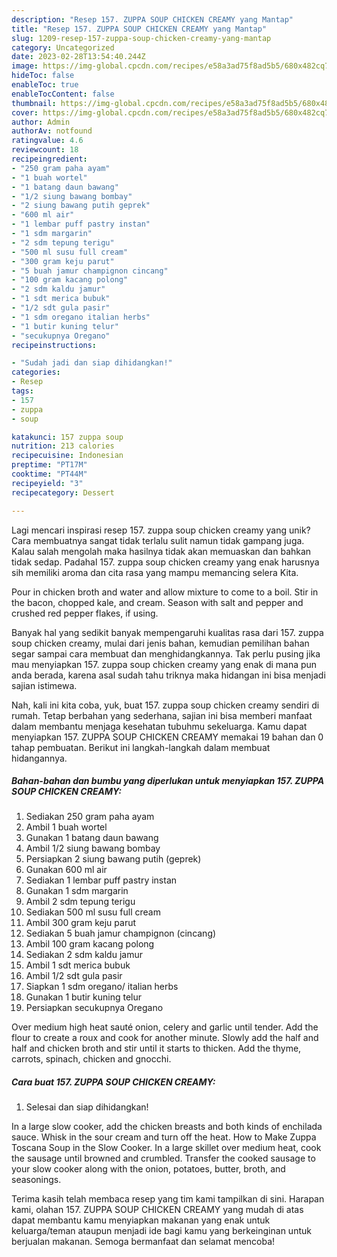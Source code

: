 ```yaml
---
description: "Resep 157. ZUPPA SOUP CHICKEN CREAMY yang Mantap"
title: "Resep 157. ZUPPA SOUP CHICKEN CREAMY yang Mantap"
slug: 1209-resep-157-zuppa-soup-chicken-creamy-yang-mantap
category: Uncategorized
date: 2023-02-28T13:54:40.244Z
image: https://img-global.cpcdn.com/recipes/e58a3ad75f8ad5b5/680x482cq70/157-zuppa-soup-chicken-creamy-foto-resep-utama.jpg
hideToc: false
enableToc: true
enableTocContent: false
thumbnail: https://img-global.cpcdn.com/recipes/e58a3ad75f8ad5b5/680x482cq70/157-zuppa-soup-chicken-creamy-foto-resep-utama.jpg
cover: https://img-global.cpcdn.com/recipes/e58a3ad75f8ad5b5/680x482cq70/157-zuppa-soup-chicken-creamy-foto-resep-utama.jpg
author: Admin
authorAv: notfound
ratingvalue: 4.6
reviewcount: 18
recipeingredient:
- "250 gram paha ayam"
- "1 buah wortel"
- "1 batang daun bawang"
- "1/2 siung bawang bombay"
- "2 siung bawang putih geprek"
- "600 ml air"
- "1 lembar puff pastry instan"
- "1 sdm margarin"
- "2 sdm tepung terigu"
- "500 ml susu full cream"
- "300 gram keju parut"
- "5 buah jamur champignon cincang"
- "100 gram kacang polong"
- "2 sdm kaldu jamur"
- "1 sdt merica bubuk"
- "1/2 sdt gula pasir"
- "1 sdm oregano italian herbs"
- "1 butir kuning telur"
- "secukupnya Oregano"
recipeinstructions:

- "Sudah jadi dan siap dihidangkan!"
categories:
- Resep
tags:
- 157
- zuppa
- soup

katakunci: 157 zuppa soup 
nutrition: 213 calories
recipecuisine: Indonesian
preptime: "PT17M"
cooktime: "PT44M"
recipeyield: "3"
recipecategory: Dessert

---
```





Lagi mencari inspirasi resep 157. zuppa soup chicken creamy yang unik? Cara membuatnya sangat tidak terlalu sulit namun tidak gampang juga. Kalau salah mengolah maka hasilnya tidak akan memuaskan dan bahkan tidak sedap. Padahal 157. zuppa soup chicken creamy yang enak harusnya sih memiliki aroma dan cita rasa yang mampu memancing selera Kita.





Pour in chicken broth and water and allow mixture to come to a boil. Stir in the bacon, chopped kale, and cream. Season with salt and pepper and crushed red pepper flakes, if using.

Banyak hal yang sedikit banyak mempengaruhi kualitas rasa dari 157. zuppa soup chicken creamy, mulai dari jenis bahan, kemudian pemilihan bahan segar sampai cara membuat dan menghidangkannya. Tak perlu pusing jika mau menyiapkan 157. zuppa soup chicken creamy yang enak di mana pun anda berada, karena asal sudah tahu triknya maka hidangan ini bisa menjadi sajian istimewa.






Nah, kali ini kita coba, yuk, buat 157. zuppa soup chicken creamy sendiri di rumah. Tetap berbahan yang sederhana, sajian ini bisa memberi manfaat dalam membantu menjaga kesehatan tubuhmu sekeluarga. Kamu dapat menyiapkan 157. ZUPPA SOUP CHICKEN CREAMY memakai 19 bahan dan 0 tahap pembuatan. Berikut ini langkah-langkah dalam membuat hidangannya.

<!--inarticleads1-->

##### Bahan-bahan dan bumbu yang diperlukan untuk menyiapkan 157. ZUPPA SOUP CHICKEN CREAMY:

1. Sediakan 250 gram paha ayam
1. Ambil 1 buah wortel
1. Gunakan 1 batang daun bawang
1. Ambil 1/2 siung bawang bombay
1. Persiapkan 2 siung bawang putih (geprek)
1. Gunakan 600 ml air
1. Sediakan 1 lembar puff pastry instan
1. Gunakan 1 sdm margarin
1. Ambil 2 sdm tepung terigu
1. Sediakan 500 ml susu full cream
1. Ambil 300 gram keju parut
1. Sediakan 5 buah jamur champignon (cincang)
1. Ambil 100 gram kacang polong
1. Sediakan 2 sdm kaldu jamur
1. Ambil 1 sdt merica bubuk
1. Ambil 1/2 sdt gula pasir
1. Siapkan 1 sdm oregano/ italian herbs
1. Gunakan 1 butir kuning telur
1. Persiapkan secukupnya Oregano


Over medium high heat sauté onion, celery and garlic until tender. Add the flour to create a roux and cook for another minute. Slowly add the half and half and chicken broth and stir until it starts to thicken. Add the thyme, carrots, spinach, chicken and gnocchi. 

<!--inarticleads2-->

##### Cara buat 157. ZUPPA SOUP CHICKEN CREAMY:


1. Selesai dan siap dihidangkan!

In a large slow cooker, add the chicken breasts and both kinds of enchilada sauce. Whisk in the sour cream and turn off the heat. How to Make Zuppa Toscana Soup in the Slow Cooker. In a large skillet over medium heat, cook the sausage until browned and crumbled. Transfer the cooked sausage to your slow cooker along with the onion, potatoes, butter, broth, and seasonings. 

Terima kasih telah membaca resep yang tim kami tampilkan di sini. Harapan kami, olahan 157. ZUPPA SOUP CHICKEN CREAMY yang mudah di atas dapat membantu kamu menyiapkan makanan yang enak untuk keluarga/teman ataupun menjadi ide bagi kamu yang berkeinginan untuk berjualan makanan. Semoga bermanfaat dan selamat mencoba!
